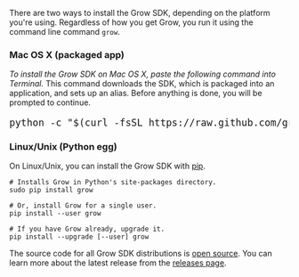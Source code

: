 There are two ways to install the Grow SDK, depending on the platform you're using. Regardless of how you get Grow, you run it using the command line command `grow`.

### Mac OS X (packaged app)

*To install the Grow SDK on Mac OS X, paste the following command into Terminal.* This command downloads the SDK, which is packaged into an application, and sets up an alias. Before anything is done, you will be prompted to continue.

<pre style="font-size: 13pt; font-family: monospace; word-wrap: break-word">
python -c "$(curl -fsSL https://raw.github.com/grow/pygrow/master/install.py)" && source ~/.bash_profile
</pre>

### Linux/Unix (Python egg)

On Linux/Unix, you can install the Grow SDK with [pip](http://pypi.python.org/pypi/pip).

    # Installs Grow in Python's site-packages directory.
    sudo pip install grow

    # Or, install Grow for a single user.
    pip install --user grow

    # If you have Grow already, upgrade it.
    pip install --upgrade [--user] grow

The source code for all Grow SDK distributions is [open source](https://github.com/grow). You can learn more about the latest release from the [releases page](https://github.com/grow/macgrow/releases).
